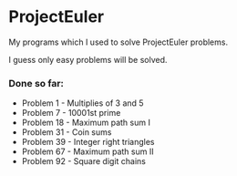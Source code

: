 # ProjectEuler

My programs which I used to solve ProjectEuler problems.

I guess only easy problems will be solved.

### Done so far:

- Problem 1 - Multiplies of 3 and 5
- Problem 7 - 10001st prime
- Problem 18 - Maximum path sum I
- Problem 31 - Coin sums
- Problem 39 - Integer right triangles
- Problem 67 - Maximum path sum II
- Problem 92 - Square digit chains
